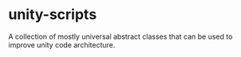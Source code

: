 # unity-scripts
A collection of mostly universal abstract classes that can be used to improve unity code architecture.
